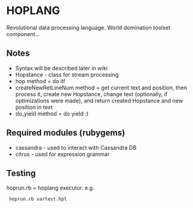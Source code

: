 # HOPLANG

Revolutional data processing language. World domination toolset component...

## Notes

  - Syntax will be described later in wiki
  - Hopstance - class for stream processing
  - hop method = do it!
  - createNewRetLineNum method = get current text and position, then process it,
   create new Hopstance, change text (optionally, if optimizations were made),
   and return created Hopstance and new position in text
  - do_yield method = do yield :)

## Required modules (rubygems)

  - cassandra - used to interact with Cassandra DB
  - citrus - used for expression grammar

## Testing

hoprun.rb = hoplang executor. e.g.

```bash
 hoprun.rb vartest.hpl
```

